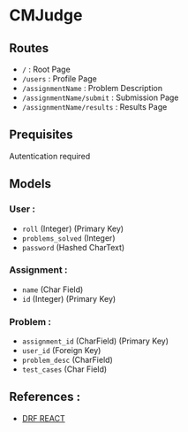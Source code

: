 # CMJudge

## Routes 
* `/` : Root Page <br>
* `/users` : Profile Page <br>
* `/assignmentName` : Problem Description <br>
* `/assignmentName/submit` : Submission Page <br>
* `/assignmentName/results` : Results Page <br>

## Prequisites
Autentication required

## Models
### User :
 * `roll` (Integer) (Primary Key)
 * `problems_solved` (Integer)
 * `password` (Hashed CharText)
 
### Assignment : 
 * `name` (Char Field)
 * `id` (Integer) (Primary Key)
 
### Problem : 
 * `assignment_id` (CharField) (Primary Key) 
 * `user_id` (Foreign Key)
 * `problem_desc` (CharField)
 * `test_cases` (Char Field)

## References : 
* [DRF REACT](https://wsvincent.com/django-rest-framework-react-tutorial/) 
